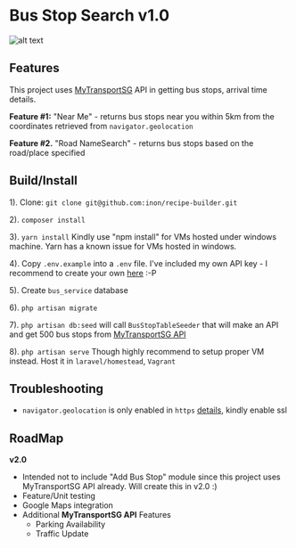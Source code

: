 # Bus Stop Search v1.0

![alt text](https://raw.githubusercontent.com/inon/bus-app/master/public/image/demo.png)

Features
----------

This project uses [MyTransportSG](https://www.mytransport.sg/content/mytransport/home/dataMall.html) API in getting bus stops, arrival time details.

**Feature #1:** "Near Me" - returns bus stops near you within 5km from the coordinates retrieved from `navigator.geolocation`

**Feature #2.** "Road NameSearch" - returns bus stops based on the road/place specified



Build/Install
----------

1). Clone: `git clone git@github.com:inon/recipe-builder.git`

2). `composer install`

3). `yarn install` Kindly use "npm install" for VMs hosted under windows machine. Yarn has a known issue for VMs hosted in windows.

4). Copy `.env.example` into a `.env` file. I've included my own API key - I recommend to create your own [here](https://www.mytransport.sg/content/mytransport/home/dataMall.html) :-P

5). Create `bus_service` database

6). `php artisan migrate`

7). `php artisan db:seed` will call `BusStopTableSeeder` that will make an API and get 500 bus stops from [MyTransportSG API](https://www.mytransport.sg/content/mytransport/home/dataMall.html)

8). `php artisan serve` Though highly recommend to setup proper VM instead. Host it in `laravel/homestead`, `Vagrant`


Troubleshooting
----------
- `navigator.geolocation` is only enabled in `https` [details](https://sites.google.com/a/chromium.org/dev/Home/chromium-security/deprecating-powerful-features-on-insecure-origins), kindly enable ssl


RoadMap
----------
**v2.0**

- Intended not to include "Add Bus Stop" module since this project uses MyTransportSG API already. Will create this in v2.0 :)
- Feature/Unit testing
- Google Maps integration
- Additional **MyTransportSG API** Features
    - Parking Availability
    - Traffic Update
